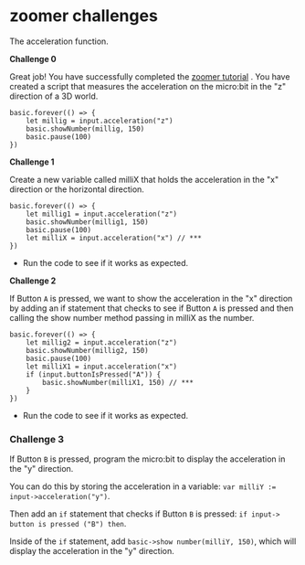 # zoomer challenges

The acceleration function.

**Challenge 0**

Great job! You have successfully completed the [zoomer tutorial](https://test.microbit.co.uk/td/lessons/zoomer/challenges) . You have created a script that measures the acceleration on the micro:bit in the "z" direction of a 3D world.

```
basic.forever(() => {
    let millig = input.acceleration("z")
    basic.showNumber(millig, 150)
    basic.pause(100)
})
```

**Challenge 1**

Create a new variable called milliX that holds the acceleration in the "x" direction or the horizontal direction.

```
basic.forever(() => {
    let millig1 = input.acceleration("z")
    basic.showNumber(millig1, 150)
    basic.pause(100)
    let milliX = input.acceleration("x") // ***
})
```

* Run the code to see if it works as expected.

**Challenge 2**

If Button `A` is pressed, we want to show the acceleration in the "x" direction by adding an if statement that checks to see if Button `A` is pressed and then calling the show number method passing in milliX as the number.

```
basic.forever(() => {
    let millig2 = input.acceleration("z")
    basic.showNumber(millig2, 150)
    basic.pause(100)
    let milliX1 = input.acceleration("x")
    if (input.buttonIsPressed("A")) {
        basic.showNumber(milliX1, 150) // ***
    }
})
```

* Run the code to see if it works as expected.

### Challenge 3

If Button `B` is pressed, program the micro:bit to display the acceleration in the "y" direction.

You can do this by storing the acceleration in a variable: `var milliY := input->acceleration("y")`.

Then add an `if` statement that checks if Button `B` is pressed: `if input-> button is pressed ("B") then`.

Inside of the `if` statement, add `basic->show number(milliY, 150)`, which will display the acceleration in the "y" direction.

